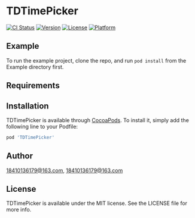 # TDTimePicker

[![CI Status](https://img.shields.io/travis/18410136179@163.com/TDTimePicker.svg?style=flat)](https://travis-ci.org/18410136179@163.com/TDTimePicker)
[![Version](https://img.shields.io/cocoapods/v/TDTimePicker.svg?style=flat)](https://cocoapods.org/pods/TDTimePicker)
[![License](https://img.shields.io/cocoapods/l/TDTimePicker.svg?style=flat)](https://cocoapods.org/pods/TDTimePicker)
[![Platform](https://img.shields.io/cocoapods/p/TDTimePicker.svg?style=flat)](https://cocoapods.org/pods/TDTimePicker)

## Example

To run the example project, clone the repo, and run `pod install` from the Example directory first.

## Requirements

## Installation

TDTimePicker is available through [CocoaPods](https://cocoapods.org). To install
it, simply add the following line to your Podfile:

```ruby
pod 'TDTimePicker'
```

## Author

18410136179@163.com, 18410136179@163.com

## License

TDTimePicker is available under the MIT license. See the LICENSE file for more info.
